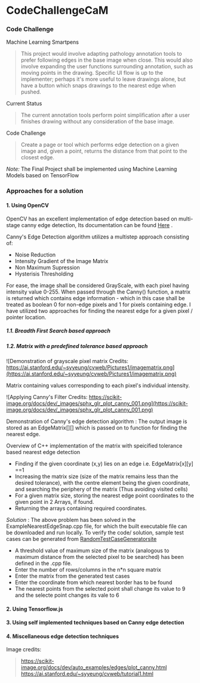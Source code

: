# CodeChallengeCaM
### Code Challenge
Machine Learning Smartpens
>This project would involve adapting pathology annotation tools to prefer following edges in the base image when close. This would also involve expanding the user functions surrounding annotation, such as moving points in the drawing. Specific UI flow is up to the implementer; perhaps it's more useful to leave drawings alone, but have a button which snaps drawings to the nearest edge when pushed.

Current Status
>The current annotation tools perform point simplification after a user finishes drawing without any consideration of the base image.

Code Challenge
>Create a page or tool which performs edge detection on a given image and, given a point, returns the distance from that point to the closest edge.

*Note:* The Final Project shall be implemented using Machine Learning Models based on TensorFlow
### Approaches for a solution
#### 1. Using OpenCV
OpenCV has an excellent implementation of edge detection based on multi-stage canny edge detection, Its documentation can be found [Here](https://docs.opencv.org/2.4/doc/tutorials/imgproc/imgtrans/canny_detector/canny_detector.html) .

Canny's Edge Detection algorithm utilizes a multistep approach consisting of:
* Noise Reduction
* Intensity Gradient of the Image Matrix
* Non Maximum Supression
* Hysterisis Thresholding 

For ease, the image shall be considered GrayScale, with each pixel having intensity value 0-255.
When passed through the Canny() function, a matrix is returned which contains edge information - which in this case shall be treated as boolean 0 for non-edge pixels and 1 for pixels containing edge.
I have utilized two approaches for finding the nearest edge for a given pixel / pointer location.
   ##### 1.1. Breadth First Search based approach
   ##### 1.2. Matrix with a predefined tolerance based approach
![Demonstration of grayscale pixel matrix Credits: https://ai.stanford.edu/~syyeung/cvweb/Pictures1/imagematrix.png](https://ai.stanford.edu/~syyeung/cvweb/Pictures1/imagematrix.png)

Matrix containing values corresponding to each pixel's individual intensity.


![Applying Canny's Filter Credits: https://scikit-image.org/docs/dev/_images/sphx_glr_plot_canny_001.png](https://scikit-image.org/docs/dev/_images/sphx_glr_plot_canny_001.png)

Demonstration of Canny's edge detection algorithm : The output image is stored as an EdgeMatrix[][] which is passed on to function for finding the nearest edge.

Overview of C++ implementation of the matrix with speicified tolerance based nearest edge detection
* Finding if the given coordinate (x,y) lies on an edge i.e. EdgeMatrix[x][y] ==1
* Increasing the matrix size (size of the matrix remains less than the desired tolerance), with the centre element being the given coordinate, and searching the periphery of the matrix (Thus avoiding visited cells)
* For a given matrix size, storing the nearest edge point coordinates to the given point in 2 Arrays, if found.
* Returning the arrays containing required coordinates.

_Solution_ :
The above problem has been solved in the ExampleNearestEdgeSnap.cpp	file, for which the built executable file can be downloaded and run locally.
To verify the code/ solution, sample test cases can be generated from [RandomTestCaseGeneratorsite](https://test-case-generator.herokuapp.com/)
* A threshold value of maximum size of the matrix (analogous to maximum distance from the selected pixel to be searched) has been defined in the .cpp file.
* Enter the number of rows/columns in the n\*n square matrix
* Enter the matrix from the generated test cases
* Enter the coordinate from which nearest border has to be found
* The nearest points from the selected point shall change its value to 9 and the selecte point changes its vale to 6


#### 2. Using Tensorflow.js
#### 3. Using self implemented techniques based on Canny edge detection
#### 4. Miscellaneous edge detection techniques

Image credits:
>https://scikit-image.org/docs/dev/auto_examples/edges/plot_canny.html https://ai.stanford.edu/~syyeung/cvweb/tutorial1.html
